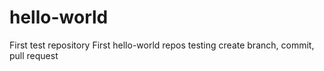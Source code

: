 # hello-world
First test repository
First hello-world repos testing create branch, commit, pull request
